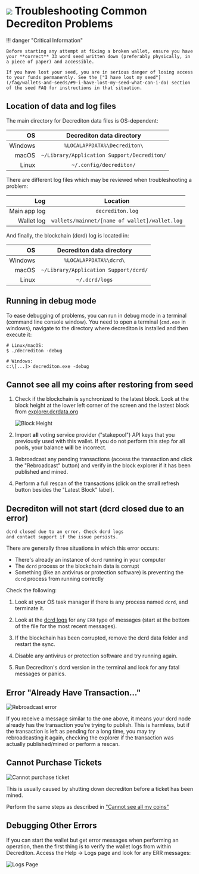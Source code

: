 # <img class="dcr-icon" src="/img/dcr-icons/Wallet.svg" /> Troubleshooting Common Decrediton Problems

!!! danger "Critical Information"

    Before starting any attempt at fixing a broken wallet, ensure you have your **correct** 33 word seed written down (preferably physically, in a piece of paper) and accessible.

    If you have lost your seed, you are in serious danger of losing access to your funds permanently. See the ["I have lost my seed"](/faq/wallets-and-seeds/#9-i-have-lost-my-seed-what-can-i-do) section of the seed FAQ for instructions in that situation.


## Location of data and log files

The main directory for Decrediton data files is OS-dependent:

| OS      | Decrediton data directory                   |
| -------:|:-------------------------------------------:|
| Windows | `%LOCALAPPDATA%\Decrediton\`                |
| macOS   | `~/Library/Application Support/Decrediton/` |
| Linux   | `~/.config/decrediton/`                     |

There are different log files which may be reviewed when troubleshooting a problem:

| Log          | Location                                      |
| ------------:|:---------------------------------------------:|
| Main app log | `decrediton.log`                              |
| Wallet log   | `wallets/mainnet/[name of wallet]/wallet.log` |

And finally, the blockchain (dcrd) log is located in:

| OS      | Decrediton data directory                   |
| -------:|:-------------------------------------------:|
| Windows | `%LOCALAPPDATA%\dcrd\`                      |
| macOS   | `~/Library/Application Support/dcrd/`       |
| Linux   | `~/.dcrd/logs`                              |


## Running in debug mode

To ease debugging of problems, you can run in debug mode in a terminal (command line console window). You need to open a terminal (`cmd.exe` in windows), navigate to the directory where decrediton is installed and then execute it:

```
# Linux/macOS:
$ ./decrediton -debug

# Windows:
c:\[...]> decrediton.exe -debug
```

## Cannot see all my coins after restoring from seed

1. Check if the blockchain is synchronized to the latest block. Look at the block height at the lower left corner of the screen and the lastest block from [explorer.dcrdata.org](https://explorer.dcrdata.org)

    ![Block Height](/img/decrediton/trouble-blockheight.png)

2. Import **all** voting service provider ("stakepool") API keys that you previously used with this wallet. If you do not perform this step for all pools, your balance **will** be incorrect.

3. Rebroadcast any pending transactions (access the transaction and click the "Rebroadcast" button) and verify in the block explorer if it has been published and mined.

3. Perform a full rescan of the transactions (click on the small refresh button besides the "Latest Block" label).

## Decrediton will not start (dcrd closed due to an error)

```
dcrd closed due to an error. Check dcrd logs
and contact support if the issue persists.
```

There are generally three situations in which this error occurs:

- There's already an instance of `dcrd` running in your computer
- The `dcrd` process or the blockchain data is corrupt
- Something (like an antivirus or protection software) is preventing the `dcrd` process from running correctly

Check the following:

1. Look at your OS task manager if there is any process named `dcrd`, and terminate it.

2. Look at the [dcrd logs](#location-of-data-and-log-files) for any `ERR` type of messages (start at the bottom of the file for the most recent messages).

3. If the blockchain has been corrupted, remove the dcrd data folder and restart the sync.

4. Disable any antivirus or protection software and try running again.

4. Run Decrediton's dcrd version in the terminal and look for any fatal messages or panics.

## Error "Already Have Transaction..."

![Rebroadcast error](/img/decrediton/trouble-rebroadcast.png)

If you receive a message similar to the one above, it means your dcrd node already has the transaction you're trying to publish. This is harmless, but if the transaction is left as pending for a long time, you may try rebroadcasting it again, checking the explorer if the transaction was actually published/mined or perform a rescan.

## Cannot Purchase Tickets

![Cannot purchase ticket](/img/decrediton/trouble-purchaseticket.png)

This is usually caused by shutting down decrediton before a ticket has been mined.

Perform the same steps as described in ["Cannot see all my coins"](#cannot-see-all-my-coins-after-restoring-from-seed)

## Debugging Other Errors

If you can start the wallet but get error messages when performing an operation, then the first thing is to verify the wallet logs from within Decrediton. Access the Help -> Logs page and look for any ERR messages:

![Logs Page](/img/decrediton/trouble-logs.png)
